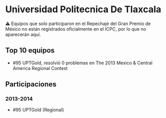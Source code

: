 # Universidad Politecnica De Tlaxcala

:warning: Equipos que solo participaron en el Repechaje del Gran Premio de México no están registrados oficialmente en el ICPC, por lo que no aparecerán aquí.

## Top 10 equipos

- #95 UPTGold, resolvió 0 problemas en The 2013 Mexico & Central America Regional Contest

## Participaciones

### 2013-2014

- #95 UPTGold (Regional)




